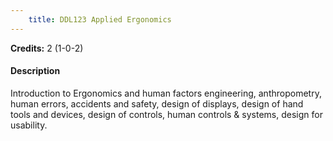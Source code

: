 ```yaml
---
    title: DDL123 Applied Ergonomics
---
```

**Credits:** 2 (1-0-2)



#### Description 
Introduction to Ergonomics and human factors engineering, anthropometry, human errors, accidents and safety, design of displays, design of hand tools and devices, design of controls, human controls & systems, design for usability.